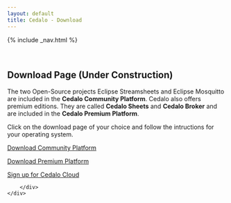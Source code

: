 ```yaml
---
layout: default
title: Cedalo - Download
---
```


<section id="banner" class="banner" role="banner">
<!-- leave unchanged from here  --> 
    {% include _nav.html %}      
    <div class="container-fluid">
        <div class="row flex-start" class="align-items: flex-start;">
            <div class="col-md-12">
                <div class="banner-spacer">
                    <p>&nbsp;</p>
                </div>
            </div>
<!-- until here for nav menus to work smoothly  -->
            <div class="download">
                <h1 class="section-header">Download Page (Under Construction)</h1>
                <div class="col-md-8 col-md-offset-2 text-center">
                    <p>The two Open-Source projects Eclipse Streamsheets and Eclipse Mosquitto are included in the <b>Cedalo Community Platform</b>. Cedalo also offers premium editions. They are called <b>Cedalo Sheets</b> and <b>Cedalo Broker</b> and are included in the <b>Cedalo Premium Platform</b>.</p>
                    <p>Click on the download page of your choice and follow the intructions for your operating system.</p>
                    <p><a href="#" class="btn btn-large">Download Community Platform</a></p>
                    <p><a href="#" class="btn btn-large">Download Premium Platform</a></p>
                    <p><a href="#" class="btn btn-large">Sign up for Cedalo Cloud</a></p>
                </div>
            </div>

        </div>
    </div>
</section><!-- banner -->

<!-- ab hier weitere container möglich --> 



